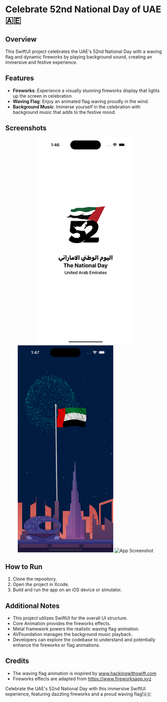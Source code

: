 # Celebrate 52nd National Day of UAE 🇦🇪

## Overview
This SwiftUI project celebrates the UAE's 52nd National Day with a waving flag and dynamic fireworks by playing background sound, creating an immersive and festive experience.

## Features
- **Fireworks**: Experience a visually stunning fireworks display that lights up the screen in celebration.
- **Waving Flag**: Enjoy an animated flag waving proudly in the wind.
- **Background Music**: Immerse yourself in the celebration with background music that adds to the festive mood.

## Screenshots
<p align="center">
  <img src="https://github.com/MushfiqHumayoon/UAEDay/blob/main/Screens/Screen0.png" alt="App Screenshot" width="300">
  <img src="https://github.com/MushfiqHumayoon/UAEDay/blob/main/Screens/Screen2.png" alt="App Screenshot" width="300">
  <img src="https://github.com/MushfiqHumayoon/UAEDay/blob/main/Screens/Screen.gif" alt="App Screenshot" width="300">
</p>

## How to Run
1. Clone the repository.
2. Open the project in Xcode.
3. Build and run the app on an iOS device or simulator.

## Additional Notes
- This project utilizes SwiftUI for the overall UI structure.
- Core Animation provides the fireworks effects.
- Metal framework powers the realistic waving flag animation.
- AVFoundation manages the background music playback.
- Developers can explore the codebase to understand and potentially enhance the fireworks or flag animations.

## Credits
- The waving flag animation is inspired by www.hackingwithswift.com
- Fireworks effects are adapted from https://www.fireworksapp.xyz

Celebrate the UAE's 52nd National Day with this immersive SwiftUI experience, featuring dazzling fireworks and a proud waving flag!🇦🇪

